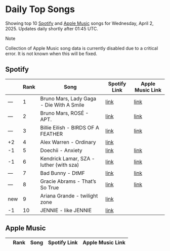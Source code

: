 # Daily Top Songs

Showing top 10 [Spotify](#spotify) and [Apple Music](#apple-music) songs for Wednesday, April 2, 2025. Updates daily shortly after 01:45 UTC.

> [!NOTE]  
> Collection of Apple Music song data is currently disabled due to a critical error. It is not known when this will be fixed.

## Spotify

|             | Rank            | Song            | Spotify Link                    | Apple Music Link                                                                             |
| ----------- | --------------- | --------------- | ------------------------------- | -------------------------------------------------------------------------------------------- |
| — | 1 | Bruno Mars, Lady Gaga \- Die With A Smile | [link](https://open.spotify.com/track/2plbrEY59IikOBgBGLjaoe) | [link](https://music.apple.com/us/song/die-with-a-smile/1762656732) |
| — | 2 | Bruno Mars, ROSÉ \- APT\. | [link](https://open.spotify.com/track/5vNRhkKd0yEAg8suGBpjeY) | [link](https://music.apple.com/us/song/apt/1773452221) |
| — | 3 | Billie Eilish \- BIRDS OF A FEATHER | [link](https://open.spotify.com/track/6dOtVTDdiauQNBQEDOtlAB) | [link](https://music.apple.com/us/song/birds-of-a-feather/1739659142) |
| +2 | 4 | Alex Warren \- Ordinary | [link](https://open.spotify.com/track/6qqrTXSdwiJaq8SO0X2lSe) |  |
| -1 | 5 | Doechii \- Anxiety | [link](https://open.spotify.com/track/1musbempyJAw5gfSKZHXP9) | [link](https://music.apple.com/us/song/anxiety/1800052074) |
| -1 | 6 | Kendrick Lamar, SZA \- luther \(with sza\) | [link](https://open.spotify.com/track/45J4avUb9Ni0bnETYaYFVJ) | [link](https://music.apple.com/us/song/luther/1781270323) |
| — | 7 | Bad Bunny \- DtMF | [link](https://open.spotify.com/track/3sK8wGT43QFpWrvNQsrQya) | [link](https://music.apple.com/us/song/dtmf/1787023936) |
| — | 8 | Gracie Abrams \- That’s So True | [link](https://open.spotify.com/track/7ne4VBA60CxGM75vw0EYad) | [link](https://music.apple.com/us/song/thats-so-true/1773474483) |
| new | 9 | Ariana Grande \- twilight zone | [link](https://open.spotify.com/track/1UrwJzlNC2oaTlxj1OZmcu) |  |
| -1 | 10 | JENNIE \- like JENNIE | [link](https://open.spotify.com/track/0fK7ie6XwGxQTIkpFoWkd1) |  |

## Apple Music

|             | Rank            | Song            | Spotify Link                    | Apple Music Link                   |
| ----------- | --------------- | --------------- | ------------------------------- | ---------------------------------- |

